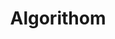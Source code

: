 ---
title: Algorithom
description: Algorithom category
image:

# Badge style
style:
    background: "#2a9d8f"
    color: "#fff"
---